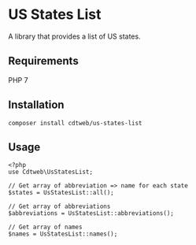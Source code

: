 # US States List

A library that provides a list of US states.

## Requirements

PHP 7

## Installation

    composer install cdtweb/us-states-list
    
## Usage

    <?php
    use Cdtweb\UsStatesList;
    
    // Get array of abbreviation => name for each state
    $states = UsStatesList::all();
    
    // Get array of abbreviations
    $abbreviations = UsStatesList::abbreviations();
    
    // Get array of names
    $names = UsStatesList::names();
    

